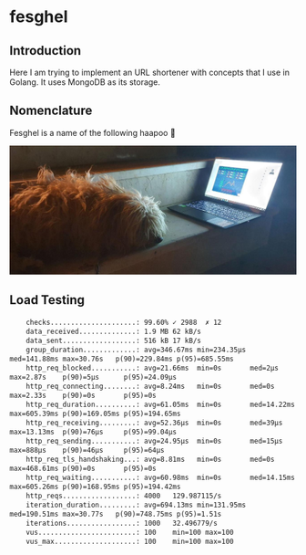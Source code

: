 # fesghel

## Introduction

Here I am trying to implement an URL shortener with concepts that I use in Golang.
It uses MongoDB as its storage.

## Nomenclature

Fesghel is a name of the following haapoo 🐶

![haapoo](.img/haapoo.jpg)

## Load Testing

```
    checks.....................: 99.60% ✓ 2988  ✗ 12
    data_received..............: 1.9 MB 62 kB/s
    data_sent..................: 516 kB 17 kB/s
    group_duration.............: avg=346.67ms min=234.35µs med=141.88ms max=30.76s   p(90)=229.84ms p(95)=685.55ms
    http_req_blocked...........: avg=21.66ms  min=0s       med=2µs      max=2.87s    p(90)=5µs      p(95)=24.09µs
    http_req_connecting........: avg=8.24ms   min=0s       med=0s       max=2.33s    p(90)=0s       p(95)=0s
    http_req_duration..........: avg=61.05ms  min=0s       med=14.22ms  max=605.39ms p(90)=169.05ms p(95)=194.65ms
    http_req_receiving.........: avg=52.36µs  min=0s       med=39µs     max=13.13ms  p(90)=76µs     p(95)=99.04µs
    http_req_sending...........: avg=24.95µs  min=0s       med=15µs     max=888µs    p(90)=46µs     p(95)=64µs
    http_req_tls_handshaking...: avg=8.81ms   min=0s       med=0s       max=468.61ms p(90)=0s       p(95)=0s
    http_req_waiting...........: avg=60.98ms  min=0s       med=14.15ms  max=605.26ms p(90)=168.95ms p(95)=194.42ms
    http_reqs..................: 4000   129.987115/s
    iteration_duration.........: avg=694.13ms min=131.95ms med=190.51ms max=30.77s   p(90)=748.75ms p(95)=1.51s
    iterations.................: 1000   32.496779/s
    vus........................: 100    min=100 max=100
    vus_max....................: 100    min=100 max=100
```
